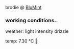 brodie @ [BluMint](https://www.linkedin.com/company/blumint-io/)

<!--weather_start-->
### working conditions..

weather: light intensity drizzle 

temp: 7.30 °C 🧥

<!--weather_end-->
